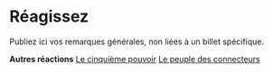 # Réagissez

Publiez ici vos remarques générales, non liées à un billet spécifique.

**Autres réactions**
[Le cinquième pouvoir](https://tcrouzet.com/le-cinquieme-pouvoir/)
[Le peuple des connecteurs](https://tcrouzet.com/2006/02/16/reagissez/)